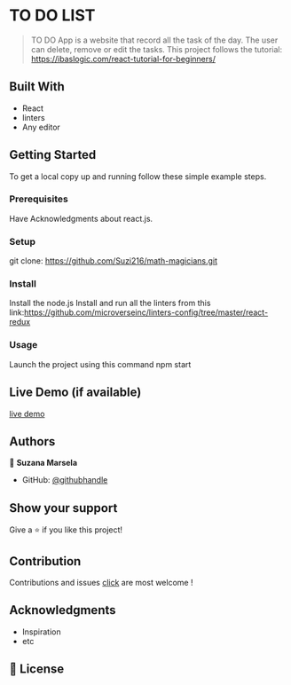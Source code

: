 # TO DO LIST
> TO DO App is a website that record all the task of the day. The user can delete, remove or edit the tasks. This project follows the tutorial: https://ibaslogic.com/react-tutorial-for-beginners/


## Built With

- React
- linters
- Any editor


## Getting Started

To get a local copy up and running follow these simple example steps.

### Prerequisites
Have Acknowledgments about react.js.

### Setup

git clone: https://github.com/Suzi216/math-magicians.git

### Install
Install the node.js
Install and run all the linters from this link:https://github.com/microverseinc/linters-config/tree/master/react-redux

### Usage
Launch the project using this command npm start



## Live Demo (if available)

[live demo]()


## Authors

👤 **Suzana Marsela**

- GitHub: [@githubhandle](https://github.com/Suzi216)


## Show your support

Give a ⭐️ if you like this project!

## Contribution

Contributions and issues [click](https://github.com/Suzi216/react-todo-apps/issues) are most welcome !

## Acknowledgments

- Inspiration
- etc

## 📝 License
